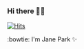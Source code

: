 ### Hi there 👋:kissing_smiling_eyes:

<!--
**jane-datascience/jane-datascience** is a ✨ _special_ ✨ repository because its `README.md` (this file) appears on your GitHub profile.

Here are some ideas to get you started:

- 🔭 I’m currently working on ...
- 🌱 I’m currently learning ...
- 👯 I’m looking to collaborate on ...
- 🤔 I’m looking for help with ...
- 💬 Ask me about ...
- 📫 How to reach me: ...
- 😄 Pronouns: ...
- ⚡ Fun fact: ...
-->
[![Hits](https://hits.seeyoufarm.com/api/count/incr/badge.svg?url=https%3A%2F%2Fgithub.com%2Fjane-datascience&count_bg=%23AE78FF&title_bg=%23FFD2F1&icon=waze.svg&icon_color=%23000000&title=hits&edge_flat=false)](https://hits.seeyoufarm.com)

:bowtie: I'm Jane Park :sparkles:
